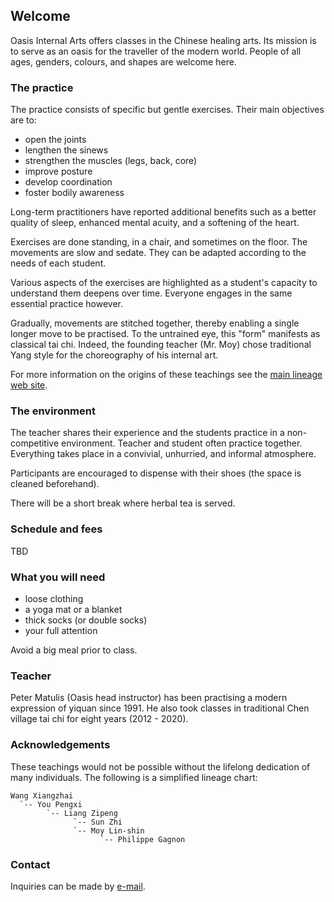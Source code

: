 ## Welcome

Oasis Internal Arts offers classes in the Chinese healing arts. Its mission is
to serve as an oasis for the traveller of the modern world. People of all ages,
genders, colours, and shapes are welcome here.

### The practice

The practice consists of specific but gentle exercises. Their main objectives
are to:

* open the joints
* lengthen the sinews
* strengthen the muscles (legs, back, core)
* improve posture
* develop coordination
* foster bodily awareness

Long-term practitioners have reported additional benefits such as a better
quality of sleep, enhanced mental acuity, and a softening of the heart.

Exercises are done standing, in a chair, and sometimes on the floor. The
movements are slow and sedate. They can be adapted according to the needs of
each student.

Various aspects of the exercises are highlighted as a student's capacity to
understand them deepens over time. Everyone engages in the same essential
practice however.

Gradually, movements are stitched together, thereby enabling a single longer
move to be practised. To the untrained eye, this "form" manifests as classical
tai chi. Indeed, the founding teacher (Mr. Moy) chose traditional Yang style
for the choreography of his internal art.

For more information on the origins of these teachings see the [main lineage
web site](https://taichinuances.com).

### The environment

The teacher shares their experience and the students practice in a
non-competitive environment. Teacher and student often practice together.
Everything takes place in a convivial, unhurried, and informal atmosphere.

Participants are encouraged to dispense with their shoes (the space is cleaned
beforehand).

There will be a short break where herbal tea is served.

### Schedule and fees

TBD

### What you will need

* loose clothing
* a yoga mat or a blanket
* thick socks (or double socks)
* your full attention

Avoid a big meal prior to class.

### Teacher

Peter Matulis (Oasis head instructor) has been practising a modern expression
of yiquan since 1991. He also took classes in traditional Chen village tai chi
for eight years (2012 - 2020).

### Acknowledgements

These teachings would not be possible without the lifelong dedication of many
individuals. The following is a simplified lineage chart:

```
Wang Xiangzhai
  `-- You Pengxi
        `-- Liang Zipeng
              `-- Sun Zhi
              `-- Moy Lin-shin
                    `-- Philippe Gagnon
```

### Contact

Inquiries can be made by [e-mail](mailto:info@oasis-internal.art).
